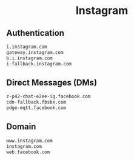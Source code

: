 


<h1 align="center">Instagram</h1>  


## Authentication


```html
i.instagram.com
gateway.instagram.com
b.i.instagram.com
i-fallback.instagram.com
```  


## Direct Messages (DMs)


```html
z-p42-chat-e2ee-ig.facebook.com
cdn-fallback.fbsbx.com
edge-mqtt.facebook.com
```  


## Domain


```html
www.instagram.com
instagram.com
web.facebook.com
```  

<br>
